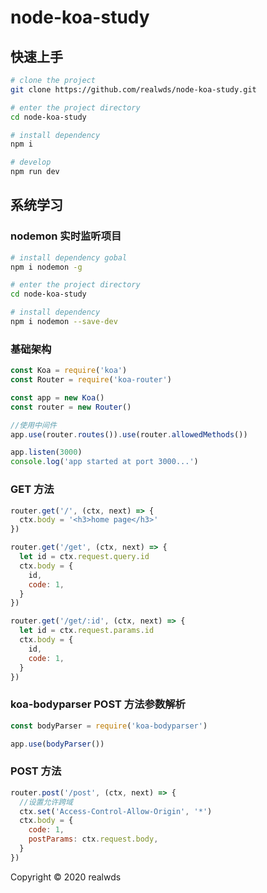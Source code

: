 # node-koa-study

## 快速上手

```bash
# clone the project
git clone https://github.com/realwds/node-koa-study.git

# enter the project directory
cd node-koa-study

# install dependency
npm i

# develop
npm run dev
```

## 系统学习

### nodemon 实时监听项目

```bash
# install dependency gobal
npm i nodemon -g

# enter the project directory
cd node-koa-study

# install dependency
npm i nodemon --save-dev
```

### 基础架构

```js
const Koa = require('koa')
const Router = require('koa-router')

const app = new Koa()
const router = new Router()

//使用中间件
app.use(router.routes()).use(router.allowedMethods())

app.listen(3000)
console.log('app started at port 3000...')
```

### GET 方法

```js
router.get('/', (ctx, next) => {
  ctx.body = '<h3>home page</h3>'
})

router.get('/get', (ctx, next) => {
  let id = ctx.request.query.id
  ctx.body = {
    id,
    code: 1,
  }
})

router.get('/get/:id', (ctx, next) => {
  let id = ctx.request.params.id
  ctx.body = {
    id,
    code: 1,
  }
})
```

### koa-bodyparser POST 方法参数解析

```js
const bodyParser = require('koa-bodyparser')

app.use(bodyParser())
```

### POST 方法

```js
router.post('/post', (ctx, next) => {
  //设置允许跨域
  ctx.set('Access-Control-Allow-Origin', '*')
  ctx.body = {
    code: 1,
    postParams: ctx.request.body,
  }
})
```

Copyright © 2020 realwds
